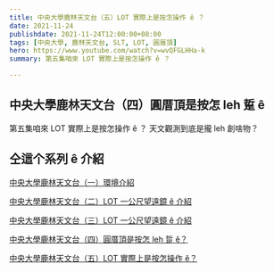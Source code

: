 ```yaml
---
title: 中央大學鹿林天文台（五）LOT 實際上是按怎操作 ê ？
date: 2021-11-24
publishdate: 2021-11-24T12:00:00+08:00
tags: [中央大學, 鹿林天文台, SLT, LOT, 圓厝頂]
hero: https://www.youtube.com/watch?v=wvQFGLHHa-k
summary: 第五集咱來 LOT 實際上是按怎操作 ê ？

---
```



## 中央大學鹿林天文台（四）圓厝頂是按怎 leh 踅 ê

第五集咱來 LOT 實際上是按怎操作 ê ？
天文觀測到底是攏 leh 創啥物？



## 仝這个系列 ê 介紹
[中央大學鹿林天文台（一）環境介紹](https://apod.tw/bonus/20211105_lulinobservatory_1/)

[中央大學鹿林天文台（二）LOT 一公尺望遠鏡 ê 介紹](https://apod.tw/bonus/20211105_lulinobservatory_2/)

[中央大學鹿林天文台（三）LOT 一公尺望遠鏡 ê 介紹](https://apod.tw/bonus/20211105_lulinobservatory_3/)

[中央大學鹿林天文台（四）圓厝頂是按怎 leh 踅 ê？](https://apod.tw/bonus/20211105_lulinobservatory_4/)

[中央大學鹿林天文台（五）LOT 實際上是按怎操作 ê？](https://apod.tw/bonus/20211105_lulinobservatory_5/)
